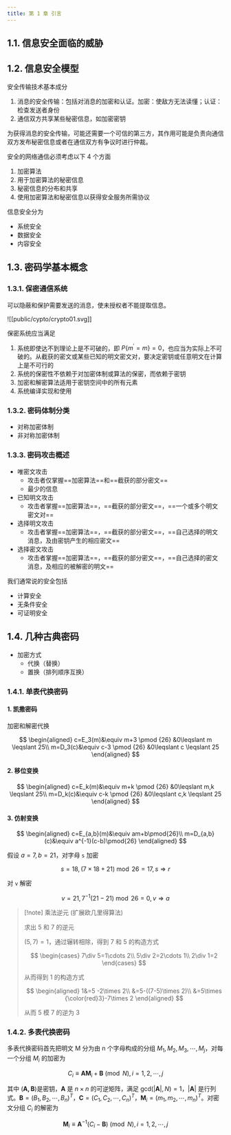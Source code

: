```yaml
---
title: 第 1 章 引言
---
```


## 1.1. 信息安全面临的威胁

## 1.2. 信息安全模型

安全传输技术基本成分

1. 消息的安全传输：包括对消息的加密和认证。加密：使敌方无法读懂；认证：检查发送者身份
2. 通信双方共享某些秘密信息，如加密密钥

为获得消息的安全传输，可能还需要一个可信的第三方，其作用可能是负责向通信双方发布秘密信息或者在通信双方有争议时进行仲裁。

安全的网络通信必须考虑以下 4 个方面

1. 加密算法
2. 用于加密算法的秘密信息
3. 秘密信息的分布和共享
4. 使用加密算法和秘密信息以获得安全服务所需协议

信息安全分为

- 系统安全
- 数据安全
- 内容安全

## 1.3. 密码学基本概念

### 1.3.1. 保密通信系统

可以隐蔽和保护需要发送的消息，使未授权者不能提取信息。

![[public/cypto/crypto01.svg]]

保密系统应当满足

1. 系统即使达不到理论上是不可破的，即 $P\{m^\prime = m\}=0$，也应当为实际上不可破的。从截获的密文或某些已知的明文密文对，要决定密钥或任意明文在计算上是不可行的
2. 系统的保密性不依赖于对加密体制或算法的保密，而依赖于密钥
3. 加密和解密算法适用于密钥空间中的所有元素
4. 系统编译实现和使用

### 1.3.2. 密码体制分类

- 对称加密体制
- 非对称加密体制

### 1.3.3. 密码攻击概述

- 唯密文攻击
    - 攻击者仅掌握==加密算法==和==截获的部分密文==
    - 最少的信息
- 已知明文攻击
    - 攻击者掌握==加密算法==，==截获的部分密文==，==一个或多个明文密文对==
- 选择明文攻击
    - 攻击者掌握==加密算法==，==截获的部分密文==，==自己选择的明文消息，及由密钥产生的相应密文==
- 选择密文攻击
    - 攻击者掌握==加密算法==，==截获的部分密文==，==自己选择的密文消息，及相应的被解密的明文==

我们通常说的安全包括

- 计算安全
- 无条件安全
- 可证明安全

## 1.4. 几种古典密码

- 加密方式
    - 代换（替换）
    - 置换（排列顺序互换）

### 1.4.1. 单表代换密码

#### 1. 凯撒密码

加密和解密代换

$$
\begin{aligned}
c=E_3(m)&\equiv m+3 \pmod {26} &0\leqslant m \leqslant 25\\
m=D_3(c)&\equiv c-3 \pmod {26} &0\leqslant c \leqslant 25
\end{aligned}
$$

#### 2. 移位变换

$$
\begin{aligned}
c=E_k(m)&\equiv m+k \pmod {26} &0\leqslant m,k \leqslant 25\\
m=D_k(c)&\equiv c-k \pmod {26} &0\leqslant c,k \leqslant 25
\end{aligned}
$$

#### 3. 仿射变换

$$
\begin{aligned}
c=E_{a,b}(m)&\equiv am+b\pmod{26}\\
m=D_{a,b}(c)&\equiv a^{-1}(c-b)\pmod{26}
\end{aligned}
$$

假设 $a=7,b=21$，对字母 `s` 加密

$$
s=18,(7\times 18+21)\bmod 26=17,s\Rightarrow r
$$

对 `v` 解密

$$
v=21,7^{-1}(21-21)\bmod 26=0,v\Rightarrow a
$$

> [!note] 乘法逆元 (扩展欧几里得算法)
> 
> 求出 5 和 7 的逆元
> 
> $(5,7)=1$，通过辗转相除，得到 7 和 5 的构造方式
> 
> $$
> \begin{cases}
> 7\div 5=1\cdots 2\\
> 5\div 2=2\cdots 1\\
> 2\div 1=2
> \end{cases}
> $$
> 
> 从而得到 1 的构造方式
> 
> $$
> \begin{aligned}
> 1&=5 -2\times 2\\
> &=5-((7-5)\times 2)\\
> &=5\times {\color{red}3}-7\times 2
> \end{aligned}
> $$
> 
> 从而 5 模 7 的逆为 3

### 1.4.2. 多表代换密码

多表代换密码首先把明文 M 分为由 n 个字母构成的分组 $M_1,M_2,M_3,\cdots,M_j$，对每一个分组 $M_i$ 的加密为

$$
C_i\equiv\mathbf{AM}_i+\mathbf{B}\pmod{N},i=1,2,\cdots,j
$$

其中 $(\mathbf{A,B})$是密钥，$\mathbf{A}$ 是 $n\times n$ 的可逆矩阵，满足 $\text{gcd}(|\mathbf{A}|,N)=1$，$|\mathbf{A}|$ 是行列式。$\mathbf{B}=(B_1,B_2,\cdots,B_n)^T$，$\mathbf{C}=(C_1,C_2,\cdots,C_n)^T$，$\mathbf{M}_i=(m_1,m_2,\cdots,m_n)^T$。对密文分组 $C_i$ 的解密为

$$
\mathbf{M}_i\equiv \mathbf{A}^{-1}(C_i-\mathbf{B})\pmod{N},i=1,2,\cdots,j
$$

